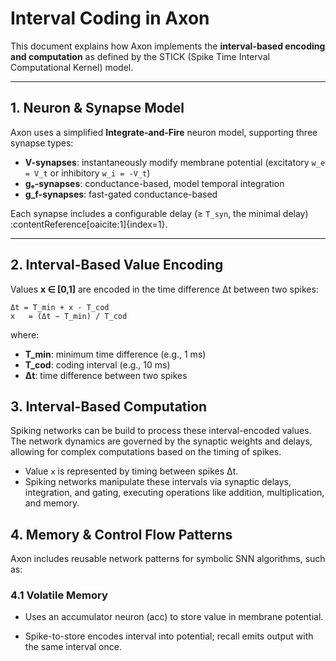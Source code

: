 # Interval Coding in Axon

This document explains how Axon implements the **interval-based encoding and computation** as defined by the STICK (Spike Time Interval Computational Kernel) model.

---

##  1. Neuron & Synapse Model

Axon uses a simplified **Integrate-and-Fire** neuron model, supporting three synapse types:

- **V-synapses**: instantaneously modify membrane potential (excitatory `w_e = V_t` or inhibitory `w_i = -V_t`)
- **gₑ-synapses**: conductance-based, model temporal integration
- **g_f-synapses**: fast-gated conductance-based

Each synapse includes a configurable delay (≥ `T_syn`, the minimal delay) :contentReference[oaicite:1]{index=1}.

---

## 2. Interval-Based Value Encoding

Values **x ∈ [0,1]** are encoded in the time difference Δt between two spikes:

```text
Δt = T_min + x · T_cod
x   = (Δt − T_min) / T_cod
```
where:
- **T_min**: minimum time difference (e.g., 1 ms)
- **T_cod**: coding interval (e.g., 10 ms)
- **Δt**: time difference between two spikes

## 3. Interval-Based Computation
Spiking networks can be build to process these interval-encoded values. The network dynamics are governed by the synaptic weights and delays, allowing for complex computations based on the timing of spikes.
* Value `x` is represented by timing between spikes Δt.
* Spiking networks manipulate these intervals via synaptic delays, integration, and gating, executing operations like addition, multiplication, and memory.

## 4. Memory & Control Flow Patterns
Axon includes reusable network patterns for symbolic SNN algorithms, such as:

### 4.1 Volatile Memory
* Uses an accumulator neuron (acc) to store value in membrane potential.

* Spike-to-store encodes interval into potential; recall emits output with the same interval once.

